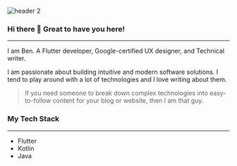 
![header 2](https://github.com/onwurahben/onwurahben/assets/49011942/1b8ab69b-fd1e-4197-a0cb-6b170595d2b3)


### Hi there 👋 Great to have you here!
---

I am Ben. A Flutter developer, Google-certified UX designer, and Technical writer.

I am passionate about building intuitive and modern software solutions. I tend to play around with a lot of technologies and I love writing about them. 

> If you need someone to break down complex technologies into easy-to-follow content for your blog or website, then I am that guy.

### My Tech Stack
---
- Flutter
- Kotlin
- Java 


